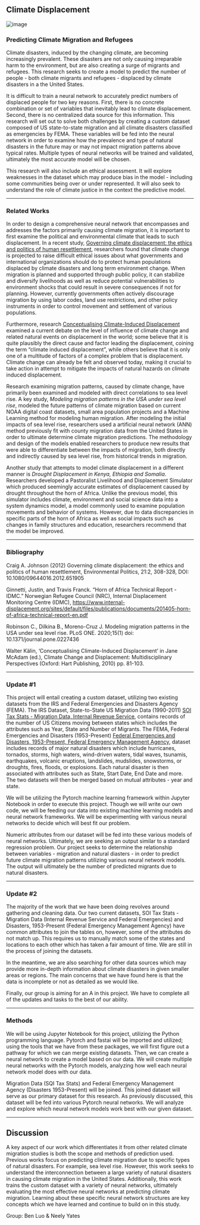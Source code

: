 ## Climate Displacement

![image](https://user-images.githubusercontent.com/59842246/134459370-15d11487-f5db-4702-84e7-632e74a90dd9.png)

### Predicting Climate Migration and Refugees
Climate disasters, induced by the changing climate, are becoming increasingly prevalent. These disasters are not only causing irreparable harm to the environment, but are also creating a surge of migrants and refugees. This research seeks to create a model to predict the number of people - both climate migrants and refugees - displaced by climate disasters in a the United States.

It is difficult to train a neural network to accurately predict numbers of displaced people for two key reasons. First, there is no concrete combination or set of variables that inevitably lead to climate displacement. Second, there is no centralized data source for this information. This research will set out to solve both challenges by creating a custom dataset composed of US state-to-state migration and all climate disasters classified as emergencies by FEMA. These variables will be fed into the neural network in order to examine how the prevalence and type of natural disasters in the future may or may not impact migration patterns above typical rates. Multiple types of neural networks will be trained and validated, ultimately the most accurate model will be chosen.


This research will also include an ethical assessment. It will explore weaknesses in the dataset which may produce bias in the model - including some communities being over or under represented. It will also seek to understand the role of climate justice in the context the predictive model.

____________________________
### Related Works

In order to design a comprehensive neural network that encompasses and addresses the factors primarily causing climate migration, it is important to first examine the political and environmental climate that leads to such displacement. In a recent study, [Governing climate displacement: the ethics and politics of human resettlement](https://www.tandfonline.com/doi/full/10.1080/09644016.2012.651905), researchers found that climate change is projected to raise difficult ethical issues about what governments and international organizations should do to protect human populations displaced by climate disasters and long term environment change. When migration is planned and supported through public policy, it can stabilize and diversify livelihoods as well as reduce potential vulnerabilities to environment shocks that could result in severe consequences if not for planning. However, currently governments often actively discourage migration by using labor codes, land use restrictions, and other policy instruments in order to control movement and settlement of various populations.

Furthermore, research [Conceptualising Climate-Induced Displacement](https://www.legalanthology.ch/t/kaelin_conceptualising-climate-induced-displacement_2010.pdf) examined a current debate on the level of influence of climate change and related natural events on displacement in the world; some believe that it is quite plausibly the direct cause and factor leading the displacement, coining the term “climate induced displacement”, while others believe that it is only one of a multitude of factors of a complex problem that is displacement. Climate change can already be felt and observed today, making it crucial to take action in attempt to mitigate the impacts of natural hazards on climate induced displacement.

Research examining migration patterns, caused by climate change, have primarily been examined and modeled with direct correlations to sea level rise. A key study, <i>Modeling migration patterns in the USA under sea level rise</i>, modeled the future patterns of climate migration based on current NOAA digital coast datasets, small area population projects and a Machine Learning method for modeling human migration. After modeling the initial impacts of sea level rise, researchers used a artificial neural network (ANN) method previously fit with county migration data from the United States in order to ultimate determine climate migration predictions. The methodology and design of the models enabled researchers to produce new results that were able to differentiate between the impacts of migration, both directly and indirectly caused by sea level rise, from historical trends in migration.

Another study that attempts to model climate displacement in a different manner is <i>Drought Displacement in Kenya, Ethiopia and Somalia</i>. Researchers developed a Pastoralist Livelihood and Displacement Simulator which produced seemingly accurate estimates of displacement caused by drought throughout the horn of Africa. Unlike the previous model, this simulator includes climate, environment and social science data into a system dynamics model, a model commonly used to examine population movements and behavior of systems. However, due to data discrepancies in specific parts of the horn of Africa as well as social impacts such as changes in family structures and education, researchers recommend that the model be improved.

____________________________
### Bibliography

Craig A. Johnson (2012) Governing climate displacement: the ethics and politics of human resettlement, Environmental Politics, 21:2, 308-328, DOI: 10.1080/09644016.2012.651905

Ginnetti, Justin, and Travis Franck. “Horn of Africa Technical Report - IDMC.” Norwegian Refugee Council (NRC), Internal Displacement Monitoring Centre (IDMC), https://www.internal-displacement.org/sites/default/files/publications/documents/201405-horn-of-africa-technical-report-en.pdf 

Robinson C., Dilkina B., Moreno-Cruz J. Modeling migration patterns in the USA under sea level rise. PLoS ONE. 2020;15(1) doi: 10.1371/journal.pone.0227436

Walter Kälin, ‘Conceptualising Climate-Induced Displacement’ in Jane McAdam (ed.), Climate Change and Displacement: Multidisciplinary Perspectives (Oxford: Hart Publishing, 2010) pp. 81-103.

____________________________
### Update #1

This project will entail creating a custom dataset, utilizing two existing datasets from the IRS and Federal Emergencies and Disasters Agency (FEMA). The IRS Dataset, State-to-State US Migration Data (1990-2011) [SOI Tax Stats - Migration Data, Internal Revenue Service](https://www.irs.gov/statistics/soi-tax-stats-migration-data), contains records of the number of US Citizens moving between states which includes the attributes such as Year, State and Number of Migrants. The FEMA, Federal Emergencies and Disasters (1953-Present) [Federal Emergencies and Disasters, 1953-Present, Federal Emergency Management Agency](https://www.kaggle.com/fema/federal-disasters), dataset includes records of major natural disasters which include hurricanes, tornados, storms, high waters, wind-driven waters, tidal waves, tsunamis, earthquakes, volcanic eruptions, landslides, mudslides, snowstorms, or droughts, fires, floods, or explosions. Each natural disaster is then associated with attributes such as State, Start Date, End Date and more. The two datasets will then be merged based on mutual attributes - year and state.

We will be utilizing the Pytorch machine learning framework within Jupyter Notebook in order to execute this project. Though we will write our own code, we will be feeding our data into existing machine learning models and neural network frameworks. We will be experimenting with various neural networks to decide which will best fit our problem.

Numeric attributes from our dataset will be fed into these various models of neural networks. Ultimately, we are seeking an output similar to a standard regression problem. Our project seeks to determine the relationship between variables - migration and natural diasters - in order to predict future climate migration patterns utilizing various neural network models. The output will ultimately be the number of predicted migrants due to natural disasters.


____________________________
### Update #2

The majority of the work that we have been doing revolves around gathering and cleaning data. Our two current datasets, SOI Tax Stats - Migration Data (Internal Revenue Service and Federal Emergencies) and Disasters, 1953-Present (Federal Emergency Management Agency) have common attributes to join the tables on, however, some of the attributes do not match up. This requires us to manually match some of the states and locations to each other which has taken a fair amount of time. We are still in the process of joining the datasets.

In the meantime, we are also searching for other data sources which may provide more in-depth information about climate disasters in given smaller areas or regions. The main concerns that we have found here is that the data is incomplete or not as detailed as we would like.

Finally, our group is aiming for an A in this project. We have to complete all of the updates and tasks to the best of our ability.

____________________________
### Methods

We will be using Jupyter Notebook for this project, utilizing the Python programming language. Pytorch and fastai will be imported and utilized; using the tools that we have from these packages, we will first figure out a pathway for which we can merge existing datasets. Then, we can create a neural network to create a model based on our data. We will create multiple neural networks with the Pytorch models, analyzing how well each neural network model does with our data.

Migration Data (SQI Tax Stats) and Federal Emergency Management Agency (Disasters 1953-Present) will be joined. This joined dataset will serve as our primary dataset for this research. As previously discussed, this dataset will be fed into various Pytorch neural networks. We will analyze and explore which neural network models work best with our given dataset.
____________________________
## Discussion

A key aspect of our work which differentiates it from other related climate migration studies is both the scope and methods of prediction used. Previous works focus on predicting climate migration due to specific types of natural disasters. For example, sea level rise. However, this work seeks to understand the interconnection between a large variety of natural disasters in causing climate migration in the United States. Additionally, this work trains the custom dataset with a variety of neural networks, ultimately evaluating the most effective neural networks at predicting climate migration. Learning about these specific neural network structures are key concepts which we have learned and continue to build on in this study.

Group: Ben Luo & Neely Yates
